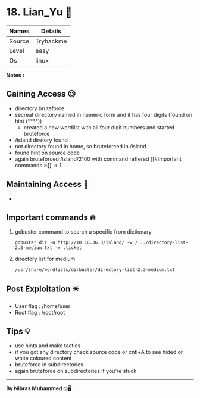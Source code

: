 # 18. Lian_Yu 🧭
Names | Details
--------|-----
Source | Tryhackme
Level | easy
Os | linux

**Notes :**




## Gaining Access 😉

- directory bruteforce
- secreat directory named in numeric form and it has four digits (found on hint (\*\*\**))
	- created a new wordlist with all four digit numbers and started bruteforce
- /island diretory found 
- not directory found in home, so bruteforced in /island
- found hint on source code
- again bruteforced /island/2100 with command reffered [[#Important commands 🔥]] -> 1



## Maintaining Access 🥷
- 


## Important commands 🔥
1. gobuster command to search a specific from dictionary
	```
	gobuster dir -u http://10.10.36.3/island/ -w /.../directory-list-2.3-medium.txt -x .ticket
	```
2. directory list for medium
	```
	/usr/share/wordlists/dirbuster/directory-list-2.3-medium.txt
	```


## Post Exploitation ✴️
- User flag : /home/user
- Root flag : /root/root
## Tips 💡
- use hints and make tactics
- if you got any directory check source code or cntl+A to see hided or white coloured content
- bruteforce in subdirectories
- again bruteforce on subdirectories if you're stuck
--------------------------------
**By Nibras Muhammed** 🤓🖥️






